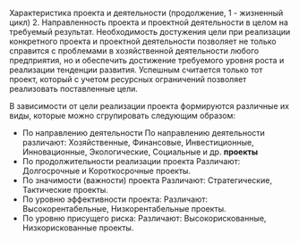 Характеристика проекта и деятельности (продолжение, 1 - жизненный цикл)
2. Направленность проекта и проектной деятельности в целом на требуемый результат.
Необходимость достужения цели при реализации конкретного проекта и проектной деятельности позволяет не только справится с проблемами в хозяйственной деятельности любого предприятия, но и обеспечить достижение требуемого уровня роста и реализации тенденции развития. 
Успешным считается только тот проект, который с учетом ресурсных ограничений позволяет реализовать поставленные цели. 

В зависимости от цели реализации проекта формируются различные их виды, которые можно сгрупировать следующим образом:
- По направлению деятельности
	По направлению деятельности различают: Хозяйственные, Финансовые, Инвестиционные, Инновационные, Экологические, Социальные и др. **проекты**
- По продолжительности реализации проекта
	Различают: Долгосрочные и Короткосрочные проекты. 
- По значимости (важности) проекта
	Различают: Стратегические, Тактические проекты. 
- По уровню эффективности проекта:
	Различают: Высокорентабельные, Низкорентабельные проекты.
- По уровню присущего риска:
	Различают: Высокорискованные, Низкорискованные проекты.

